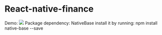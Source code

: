 # React-native-finance
Demo:
<img src='video.gif'>
Package dependency:
NativeBase 
install it by running:
npm install native-base --save
